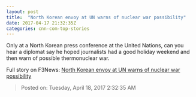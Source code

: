 ```yaml
---
layout: post
title:  "North Korean envoy at UN warns of nuclear war possibility"
date: 2017-04-17 21:32:35Z
categories: cnn-com-top-stories
---
```


Only at a North Korean press conference at the United Nations, can you hear a diplomat say he hoped journalists had a good holiday weekend and then warn of possible thermonuclear war.


Full story on F3News: [North Korean envoy at UN warns of nuclear war possibility](http://www.f3nws.com/n/WnxWyC)

> Posted on: Tuesday, April 18, 2017 2:32:35 AM
